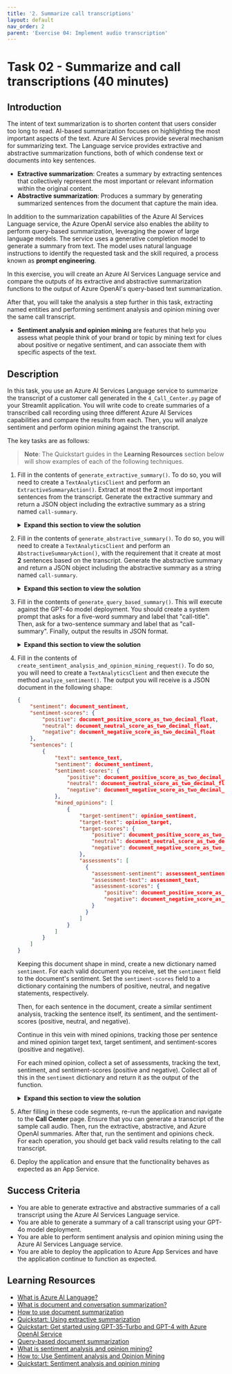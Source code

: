 ```yaml
---
title: '2. Summarize call transcriptions'
layout: default
nav_order: 2
parent: 'Exercise 04: Implement audio transcription'
---
```


# Task 02 - Summarize and call transcriptions (40 minutes)

## Introduction

The intent of text summarization is to shorten content that users consider too long to read. AI-based summarization focuses on highlighting the most important aspects of the text. Azure AI Services provide several mechanism for summarizing text. The Language service provides extractive and abstractive summarization functions, both of which condense text or documents into key sentences.

- **Extractive summarization**: Creates a summary by extracting sentences that collectively represent the most important or relevant information within the original content.
- **Abstractive summarization**: Produces a summary by generating summarized sentences from the document that capture the main idea.

In addition to the summarization capabilities of the Azure AI Services Language service, the Azure OpenAI service also enables the ability to perform query-based summarization, leveraging the power of large language models. The service uses a generative completion model to generate a summary from text. The model uses natural language instructions to identify the requested task and the skill required, a process known as **prompt engineering**.

In this exercise, you will create an Azure AI Services Language service and compare the outputs of its extractive and abstractive summarization functions to the output of Azure OpenAI's query-based text summarization.

After that, you will take the analysis a step further in this task, extracting named entities and performing sentiment analysis and opinion mining over the same call transcript.

- **Sentiment analysis and opinion mining** are features that help you assess what people think of your brand or topic by mining text for clues about positive or negative sentiment, and can associate them with specific aspects of the text.

## Description

In this task, you use an Azure AI Services Language service to summarize the transcript of a customer call generated in the `4_Call_Center.py` page of your Streamlit application. You will write code to create summaries of a transcribed call recording using three different Azure AI Services capabilities and compare the results from each. Then, you will analyze sentiment and perform opinion mining against the transcript.

The key tasks are as follows:

> **Note**: The Quickstart guides in the **Learning Resources** section below will show examples of each of the following techniques.

1. Fill in the contents of `generate_extractive_summary()`. To do so, you will need to create a `TextAnalyticsClient` and perform an `ExtractiveSummaryAction()`. Extract at most the **2** most important sentences from the transcript. Generate the extractive summary and return a JSON object including the extractive summary as a string named `call-summary`.

    <details markdown="block">
    <summary><strong>Expand this section to view the solution</strong></summary>

    The code to complete the `generate_extractive_summary()` function is as follows:

    ```python
    # Create a TextAnalyticsClient, connecting it to your Language Service endpoint.
        client = TextAnalyticsClient(language_endpoint, AzureKeyCredential(language_key))
        # Call the begin_analyze_actions method on your client, passing in the joined
        # call_contents as an array and an ExtractiveSummaryAction with a max_sentence_count of 2.
        poller = client.begin_analyze_actions(
            [joined_call_contents],
            actions = [
                ExtractiveSummaryAction(max_sentence_count=2)
            ]
        )
    
        # Extract the summary sentences and merge them into a single summary string.
        for result in poller.result():
            summary_result = result[0]
            if summary_result.is_error:
                st.error(f'Extractive summary resulted in an error with code "{summary_result.code}" and message "{summary_result.message}"')
                return ''
    
            extractive_summary = " ".join([sentence.text for sentence in summary_result.sentences])
    
        # Return the summary as a JSON object in the shape '{"call-summary": extractive_summary}'
        return json.loads('{"call-summary":"' + extractive_summary + '"}')
    ```

    This code should **replace** the `return "This is a placeholder result. Fill in with real extractive summary."` line of code.

    </details>

2. Fill in the contents of `generate_abstractive_summary()`. To do so, you will need to create a `TextAnalyticsClient` and perform an `AbstractiveSummaryAction()`, with the requirement that it create at most **2** sentences based on the transcript. Generate the abstractive summary and return a JSON object including the abstractive summary as a string named `call-summary`.

    <details markdown="block">
    <summary><strong>Expand this section to view the solution</strong></summary>

    The code to complete the `generate_abstractive_summary()` function is as follows:

    ```python
    # Create a TextAnalyticsClient, connecting it to your Language Service endpoint.
        client = TextAnalyticsClient(language_endpoint, AzureKeyCredential(language_key))
    
        # Call the begin_analyze_actions method on your client,
        # passing in the joined call_contents as an array
        # and an AbstractiveSummaryAction with a sentence_count of 2.
        poller = client.begin_analyze_actions(
            [joined_call_contents],
            actions = [
                AbstractiveSummaryAction(sentence_count=2)
            ]
        )
    
        # Extract the summary sentences and merge them into a single summary string.
        for result in poller.result():
            summary_result = result[0]
            if summary_result.is_error:
                st.error(f'...Is an error with code "{summary_result.code}" and message "{summary_result.message}"')
                return ''
        
            abstractive_summary = " ".join([summary.text for summary in summary_result.summaries])
    
        # Return the summary as a JSON object in the shape '{"call-summary": abstractive_summary}'
        return json.loads('{"call-summary":"' + abstractive_summary + '"}')
    ```

    This code should **replace** the `return "This is a placeholder result. Fill in with real abstractive summary."` line of code.

    </details>

3. Fill in the contents of `generate_query_based_summary()`. This will execute against the GPT-4o model deployment. You should create a system prompt that asks for a five-word summary and label that "call-title". Then, ask for a two-sentence summary and label that as "call-summary". Finally, output the results in JSON format.

    <details markdown="block">
    <summary><strong>Expand this section to view the solution</strong></summary>

    The code to complete the `generate_query_based_summary()` function is as follows:

    ```python
    # Write a system prompt that instructs the large language model to:
       #    - Generate a short (5 word) summary from the call transcript.
       #    - Create a two-sentence summary of the call transcript.
       #    - Output the response in JSON format, with the short summary
       #       labeled 'call-title' and the longer summary labeled 'call-summary.'
       system = """
           Write a five-word summary and label it as call-title.
           Write a two-sentence summary and label it as call-summary.
       
           Output the results in JSON format.
       """
   
       # Call make_azure_openai_chat_request().
       response = make_azure_openai_chat_request(system, joined_call_contents)
   
       # Return the summary.
       return response.choices[0].message.content
    ```

    This code should **replace** the `return "This is a placeholder result. Fill in with real query-based summary."` line of code.

    </details>

4. Fill in the contents of `create_sentiment_analysis_and_opinion_mining_request()`. To do so, you will need to create a `TextAnalyticsClient` and then execute the method `analyze_sentiment()`. The output you will receive is a JSON document in the following shape:

    ```json
    {
        "sentiment": document_sentiment,
        "sentiment-scores": {
            "positive": document_positive_score_as_two_decimal_float,
            "neutral": document_neutral_score_as_two_decimal_float,
            "negative": document_negative_score_as_two_decimal_float
        },
        "sentences": [
            {
                "text": sentence_text,
                "sentiment": document_sentiment,
                "sentiment-scores": {
                    "positive": document_positive_score_as_two_decimal_float,
                    "neutral": document_neutral_score_as_two_decimal_float,
                    "negative": document_negative_score_as_two_decimal_float
                },
                "mined_opinions": [
                    {
                        "target-sentiment": opinion_sentiment,
                        "target-text": opinion_target,
                        "target-scores": {
                            "positive": document_positive_score_as_two_decimal_float,
                            "neutral": document_neutral_score_as_two_decimal_float,
                            "negative": document_negative_score_as_two_decimal_float
                        },
                        "assessments": [
                          {
                            "assessment-sentiment": assessment_sentiment,
                            "assessment-text": assessment_text,
                            "assessment-scores": {
                                "positive": document_positive_score_as_two_decimal_float,
                                "negative": document_negative_score_as_two_decimal_float
                            }
                          }
                        ]
                    }
                ]
            }
        ]
    }
    ```

    Keeping this document shape in mind, create a new dictionary named `sentiment`. For each valid document you receive, set the `sentiment` field to the document's sentiment. Set the `sentiment-scores` field to a dictionary containing the numbers of positive, neutral, and negative statements, respectively.

    Then, for each sentence in the document, create a similar sentiment analysis, tracking the sentence itself, its sentiment, and the sentiment-scores (positive, neutral, and negative).

    Continue in this vein with mined opinions, tracking those per sentence and mined opinion target text, target sentiment, and sentiment-scores (positive and negative).

    For each mined opinion, collect a set of assessments, tracking the text, sentiment, and sentiment-scores (positive and negative). Collect all of this in the `sentiment` dictionary and return it as the output of the function.

    <details markdown="block">
    <summary><strong>Expand this section to view the solution</strong></summary>

    The code to complete the `create_sentiment_analysis_and_opinion_mining_request()` function is as follows:

    ```python
    # Create a Text Analytics Client
       client = TextAnalyticsClient(language_endpoint, AzureKeyCredential(language_key))
    
       # Analyze sentiment of call transcript, enabling opinion mining.
       result = client.analyze_sentiment([joined_call_contents], show_opinion_mining=True)
    
       # Retrieve all document results that are not an error.
       doc_result = [doc for doc in result if not doc.is_error]
    
       # The output format is a JSON document with the shape:
       # {
       #     "sentiment": document_sentiment,
       #     "sentiment-scores": {
       #         "positive": document_positive_score_as_two_decimal_float,
       #         "neutral": document_neutral_score_as_two_decimal_float,
       #         "negative": document_negative_score_as_two_decimal_float
       #     },
       #     "sentences": [
       #         {
       #             "text": sentence_text,
       #             "sentiment": document_sentiment,
       #             "sentiment-scores": {
       #                 "positive": document_positive_score_as_two_decimal_float,
       #                 "neutral": document_neutral_score_as_two_decimal_float,
       #                 "negative": document_negative_score_as_two_decimal_float
       #             },
       #             "mined_opinions": [
       #                 {
       #                     "target-sentiment": opinion_sentiment,
       #                     "target-text": opinion_target,
       #                     "target-scores": {
       #                         "positive": document_positive_score_as_two_decimal_float,
       #                         "neutral": document_neutral_score_as_two_decimal_float,
       #                         "negative": document_negative_score_as_two_decimal_float
       #                     },
       #                     "assessments": [
       #                       {
       #                         "assessment-sentiment": assessment_sentiment,
       #                         "assessment-text": assessment_text,
       #                         "assessment-scores": {
       #                             "positive": document_positive_score_as_two_decimal_float,
       #                             "negative": document_negative_score_as_two_decimal_float
       #                         }
       #                       }
       #                     ]
       #                 }
       #             ]
       #         }
       #     ]
       # }
       sentiment = {}
    
       # Assign the correct values to the JSON object.
       for document in doc_result:
           sentiment["sentiment"] = document.sentiment
           sentiment["sentiment-scores"] = {
               "positive": document.confidence_scores.positive,
               "neutral": document.confidence_scores.neutral,
               "negative": document.confidence_scores.negative
           }
    
           sentences = []
           for s in document.sentences:
               sentence = {}
               sentence["text"] = s.text
               sentence["sentiment"] = s.sentiment
               sentence["sentiment-scores"] = {
                   "positive": s.confidence_scores.positive,
                   "neutral": s.confidence_scores.neutral,
                   "negative": s.confidence_scores.negative
               }
    
               mined_opinions = []
               for mined_opinion in s.mined_opinions:
                   opinion = {}
                   opinion["target-text"] = mined_opinion.target.text
                   opinion["target-sentiment"] = mined_opinion.target.sentiment
                   opinion["sentiment-scores"] = {
                       "positive": mined_opinion.target.confidence_scores.positive,
                       "negative": mined_opinion.target.confidence_scores.negative,
                   }
    
                   opinion_assessments = []
                   for assessment in mined_opinion.assessments:
                       opinion_assessment = {}
                       opinion_assessment["text"] = assessment.text
                       opinion_assessment["sentiment"] = assessment.sentiment
                       opinion_assessment["sentiment-scores"] = {
                           "positive": assessment.confidence_scores.positive,
                           "negative": assessment.confidence_scores.negative
                       }
                       opinion_assessments.append(opinion_assessment)
    
                   opinion["assessments"] = opinion_assessments
                   mined_opinions.append(opinion)
    
               sentence["mined_opinions"] = mined_opinions
               sentences.append(sentence)
    
           sentiment["sentences"] = sentences
    
       return sentiment
    ```

    This code should **replace** the `return "This is a placeholder result. Fill in with real sentiment analysis."` line of code.

    </details>

5. After filling in these code segments, re-run the application and navigate to the **Call Center** page. Ensure that you can generate a transcript of the sample call audio. Then, run the extractive, abstractive, and Azure OpenAI summaries. After that, run the sentiment and opinions check. For each operation, you should get back valid results relating to the call transcript.
6. Deploy the application and ensure that the functionality behaves as expected as an App Service.

## Success Criteria

- You are able to generate extractive and abstractive summaries of a call transcript using the Azure AI Services Language service.
- You are able to generate a summary of a call transcript using your GPT-4o model deployment.
- You are able to perform sentiment analysis and opinion mining using the Azure AI Services Language service.
- You are able to deploy the application to Azure App Services and have the application continue to function as expected.

## Learning Resources

- [What is Azure AI Language?](https://learn.microsoft.com/azure/ai-services/language-service/overview)
- [What is document and conversation summarization?](https://learn.microsoft.com/azure/ai-services/language-service/summarization/overview?tabs=document-summarization)
- [How to use document summarization](https://learn.microsoft.com/azure/ai-services/language-service/summarization/how-to/document-summarization)
- [Quickstart: Using extractive summarization](https://learn.microsoft.com/azure/ai-services/language-service/summarization/quickstart?tabs=document-summarization&pivots=programming-language-python#code-example)
- [Quickstart: Get started using GPT-35-Turbo and GPT-4 with Azure OpenAI Service](https://learn.microsoft.com/azure/ai-services/openai/chatgpt-quickstart?tabs=command-line%2Cpython&pivots=programming-language-python)
- [Query-based document summarization](https://learn.microsoft.com/azure/architecture/ai-ml/guide/query-based-summarization)
- [What is sentiment analysis and opinion mining?](https://learn.microsoft.com/azure/ai-services/language-service/sentiment-opinion-mining/overview?tabs=prebuilt)
- [How to: Use Sentiment analysis and Opinion Mining](https://learn.microsoft.com/azure/ai-services/language-service/sentiment-opinion-mining/how-to/call-api)
- [Quickstart: Sentiment analysis and opinion mining](https://learn.microsoft.com/azure/ai-services/language-service/sentiment-opinion-mining/quickstart?pivots=programming-language-python)
